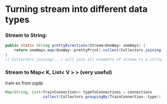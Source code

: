
# Turning stream into different data types

### Stream to String:
```Java
public static String prettyDirections(Stream<OneWay> oneWays) {  
    return oneWays.map(OneWay::prettyPrint).collect(Collectors.joining("\n"));  
}
// Collectors.joining(...) will join all elements of stream to a string seperated by specifyed delimiter
```

### Stream to Map< K, List< V > > (very useful)
train ex from pgdp
```java
Map<String, List<TrainConnection>> typeToConnections = connections
                .collect(Collectors.groupingBy(TrainConnection::type));
```


